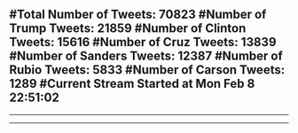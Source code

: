 #Total Number of Tweets: 70823 
#Number of Trump Tweets: 21859
#Number of Clinton Tweets: 15616
#Number of Cruz Tweets: 13839
#Number of Sanders Tweets: 12387
#Number of Rubio Tweets: 5833
#Number of Carson Tweets: 1289
#Current Stream Started at Mon Feb  8 22:51:02
---
---
---
